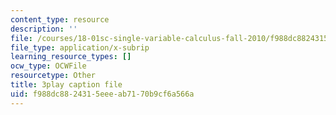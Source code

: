 ```yaml
---
content_type: resource
description: ''
file: /courses/18-01sc-single-variable-calculus-fall-2010/f988dc8824315eeeab7170b9cf6a566a_KhwQKE_tld0.vtt
file_type: application/x-subrip
learning_resource_types: []
ocw_type: OCWFile
resourcetype: Other
title: 3play caption file
uid: f988dc88-2431-5eee-ab71-70b9cf6a566a
---
```

